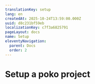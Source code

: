 ```yaml
---
translationKey: setup
lang: en
createdAt: 2025-10-24T13:59:00.000Z
uuid: d8c231bf59eb
localizationKey: c7f3a6825791
pageLayout: docs
name: Setup
eleventyNavigation:
  parent: Docs
  order: 2
---
```

# Setup a poko project
